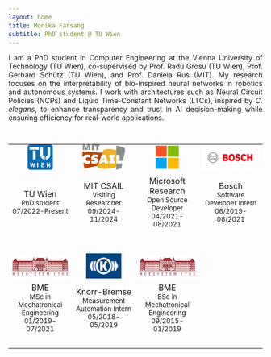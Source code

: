 ```yaml
---
layout: home
title: Monika Farsang
subtitle: PhD student @ TU Wien
---
```


<p style="text-align: justify;">I am a PhD student in Computer Engineering at the Vienna University of Technology (TU Wien), co-supervised by Prof. Radu Grosu (TU Wien), Prof. Gerhard Schütz (TU Wien), and Prof. Daniela Rus (MIT). My research focuses on the interpretability of bio-inspired neural networks in robotics and autonomous systems. I work with architectures such as Neural Circuit Policies (NCPs) and Liquid Time-Constant Networks (LTCs), inspired by <em>C. elegans</em>, to enhance transparency and trust in AI decision-making while ensuring efficiency for real-world applications.</p>

<table style="padding-top:30px;width:100%;max-width:800px;">
    <tbody>
        <tr style="border: none;">
            <td style="padding-top:0px;width:25%;vertical-align:middle;text-align:center;max-height:100px;border: none;">
              <img src="assets/img/tuwien.png" alt="TU Wien" height="50">
            </td>
            <td style="padding-top:0px;width:25%;vertical-align:middle;text-align:center;max-height:100px;border: none;">
              <img src="assets/img/mit.png" alt="MIT CSAIL" height="50">
            </td>
            <td style="padding-top:0px;width:25%;vertical-align:middle;text-align:center;max-height:100px;border: none;">
              <img src="assets/img/microsoft.png" alt="Microsoft Research" height="50">
            </td>
            <td style="padding-top:0px;width:25%;vertical-align:middle;text-align:center;max-height:100px;border: none;">
              <img src="assets/img/bosch-logo.png" alt="Bosch" height="50">
            </td>
          </tr>
          <tr style="border: none;background-color:transparent">
            <td style="font-size: small;padding-bottom:50px;padding-top:5px;width:25%;vertical-align:middle;text-align:center;border: none;"><span style="
    font-size: medium;
">TU Wien</span><br>
              PhD student<br>
              07/2022-Present
            </td>
            <td style="font-size: small;padding-bottom:50px;padding-top:5px;width:25%;vertical-align:middle;text-align:center;border: none;">
<span style="font-size: medium;">
              MIT CSAIL</span>
    <br>
              Visiting Researcher<br>
              09/2024-11/2024
            </td>
            <td style="font-size: small;padding-bottom:50px;padding-top:5px;width:25%;vertical-align:middle;text-align:center;border: none;">
<span style="font-size: medium;">
              Microsoft Research</span>
    <br>
              Open Source Developer<br>
              04/2021-08/2021
            </td>
            <td style="font-size: small;padding-bottom:50px;padding-top:5px;width:25%;vertical-align:middle;text-align:center;border: none;">
<span style="font-size: medium;">Bosch</span><br>
              Software Developer Intern<br>
              06/2019-08/2021
</td>
          </tr>
          <tr style="border: none;">
            <td style="font-size: small;padding:0px;margin-bottom:-50px;width:25%;vertical-align:middle;text-align:center;border: none;">
              <img src="assets/img/bme.png" alt="BME" height="50">
            </td>
            <td style="font-size: small;padding:0px;margin-bottom:-50px;width:25%;vertical-align:middle;text-align:center;border: none;">
              <img src="assets/img/knorr-bremse.png" alt="Knorr-Bremse" height="50">
            </td>
            <td style="font-size: small;padding:0px;margin-bottom:-50px;width:25%;vertical-align:middle;text-align:center;border: none;">
              <img src="assets/img/bme.png" alt="BME" height="50">
            </td>
          </tr>
          <tr style="border: none;background-color:transparent">
            <td style="font-size: small;padding-bottom:30px;padding-top:5px;width:25%;vertical-align:middle;text-align:center;border: none;">
<span style="font-size: medium;">BME</span>
              <br>
              MSc in Mechatronical Engineering<br>
              01/2019-07/2021
            </td>
            <td style="font-size: small;padding-bottom:30px;padding-top:5px;width:25%;vertical-align:middle;text-align:center;border: none;">
    <span style="font-size: medium;">Knorr-Bremse</span>
              <br>
              Measurement Automation Intern<br>
              05/2018-05/2019
            </td>
            <td style="font-size: small;padding-bottom:30px;padding-top:5px;width:25%;vertical-align:middle;text-align:center;border: none;">
    <span style="font-size: medium;">BME</span><br>
              BSc in Mechatronical Engineering<br>
              09/2015-01/2019
            </td>
        </tr>
  </tbody>
</table>
